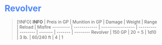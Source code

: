 # <font color = 4d88fd>Revolver</font>

>[!INFO] **INFO**
>  | Preis in GP | Munition in GP | Damage | Weight | Range | Reload | Misfire
> --------- | ------------ | ----------------- | --------- | -------- | ------- | ------- | --------
> Revolver | 150 GP | 20 = 5 | 1d10 | 3 lb. | 60/240 ft | 4 | 1
> 
